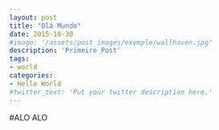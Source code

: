 ```yaml
---
layout: post
title: "Olá Mundo"
date: 2015-10-30
#image: '/assets/post_images/exemple/wallhaven.jpg'
description: 'Primeiro Post'
tags:
- world
categories:
- Hello World
#twitter_text: 'Put your twitter description here.'
---
```



#ALO ALO
